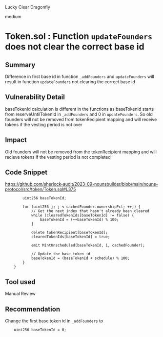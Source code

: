 Lucky Clear Dragonfly

medium

# Token.sol : Function `updateFounders` does not clear the correct base id

## Summary

Difference in first base id in function `_addFounders` and `updateFounders` will result in function `updateFounders` not clearing the correct base id

## Vulnerability Detail

baseTokenId calculation is different in the functions as baseTokenId starts from reserveUntilTokenId in `_addFounders` and 0 in `updateFounders`. So old  founders will not be removed from tokenRecipient mapping and will receive tokens if the vesting period is not over

## Impact

Old founders will not be removed from the tokenRecipient mapping and will recieve tokens if the vesting period is not completed

## Code Snippet

https://github.com/sherlock-audit/2023-09-nounsbuilder/blob/main/nouns-protocol/src/token/Token.sol#L375

```solidity
        uint256 baseTokenId;

        for (uint256 j; j < cachedFounder.ownershipPct; ++j) {
            // Get the next index that hasn't already been cleared
            while (clearedTokenIds[baseTokenId] != false) {
                baseTokenId = (++baseTokenId) % 100;
            }

            delete tokenRecipient[baseTokenId];
            clearedTokenIds[baseTokenId] = true;

            emit MintUnscheduled(baseTokenId, i, cachedFounder);

            // Update the base token id
            baseTokenId = (baseTokenId + schedule) % 100;
        }
    }
```

## Tool used

Manual Review

## Recommendation

Change the first base token id in `_addFounders` to 

```solidity
    uint256 baseTokenId = 0;
```

